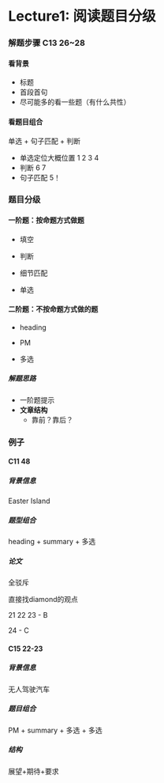 # Lecture1:  阅读题目分级

### 解题步骤 C13 26~28

#### 看背景

- 标题
- 首段首句
-  尽可能多的看一些题（有什么共性）

#### 看题目组合

单选 + 句子匹配 + 判断

- 单选定位大概位置 1 2 3 4
- 判断 6 7
- 句子匹配 5！

### 题目分级

#### 一阶题：按命题方式做题

- 填空

- 判断

- 细节匹配

- 单选

#### 二阶题：不按命题方式做的题

- heading

- PM

- 多选

##### 解题思路
- 一阶题提示
- **文章结构**
  - 靠前？靠后？

### 例子

#### C11 48

##### 背景信息

Easter Island

##### 题型组合

heading + summary + 多选

##### 论文

全驳斥

直接找diamond的观点

21 22 23 - B

24 - C

#### C15 22-23
##### 背景信息
无人驾驶汽车
##### 题目组合
PM + summary +  多选 + 多选

##### 结构

展望+期待+要求
